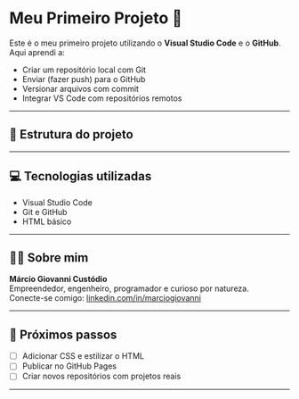 # Meu Primeiro Projeto 🚀

Este é o meu primeiro projeto utilizando o **Visual Studio Code** e o **GitHub**.  
Aqui aprendi a:

- Criar um repositório local com Git
- Enviar (fazer push) para o GitHub
- Versionar arquivos com commit
- Integrar VS Code com repositórios remotos

---

## 📁 Estrutura do projeto


---

## 💻 Tecnologias utilizadas

- Visual Studio Code
- Git e GitHub
- HTML básico

---

## 🙋‍♂️ Sobre mim

**Márcio Giovanni Custódio**  
Empreendedor, engenheiro, programador e curioso por natureza.  
Conecte-se comigo: [linkedin.com/in/marciogiovanni](https://www.linkedin.com/in/marciogiovanni)

---

## 📌 Próximos passos

- [ ] Adicionar CSS e estilizar o HTML
- [ ] Publicar no GitHub Pages
- [ ] Criar novos repositórios com projetos reais

---
